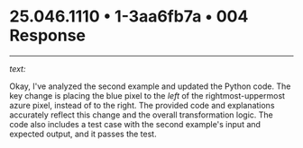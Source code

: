 # 25.046.1110 • 1-3aa6fb7a • 004 Response

---

*text:*

Okay, I've analyzed the second example and updated the Python code. The key change is placing the blue pixel to the *left* of the rightmost-uppermost azure pixel, instead of to the right. The provided code and explanations accurately reflect this change and the overall transformation logic. The code also includes a test case with the second example's input and expected output, and it passes the test.

